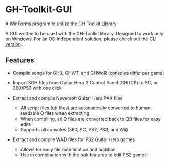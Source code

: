 # GH-Toolkit-GUI
A WinForms program to utilize the GH Toolkit Library

A GUI written to be used with the GH-Toolkit library. Designed to work only on Windows. For an OS-independent solution, please check out the [CLI version](https://github.com/AddyMills/Honeycomb-CLI/).

## Features

- Compile songs for GH3, GHWT, and GHWoR (consoles differ per game)

- Import SGH files from Guitar Hero 3 Control Panel (GHTCP) to PC, or 360/PS3 with one click

- Extract and compile Neversoft Guitar Hero PAK files
    - All script files (qb files) are automatically converted to human-readable Q files when extracting
    - When compiling, all Q files are converted back to QB files for easy edits
    - Supports all consoles (360, PC, PS2, PS3, and Wii)

- Extract and compile WAD files for PS2 Guitar Hero games
    - Allows for easy file modification and addition
    - Use in combination with the pak features to edit PS2 games!